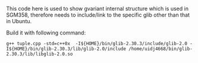 This code here is used to show gvariant internal structure which is used in SGM358, therefore needs to include/link to the specific glib other than that in Ubuntu.

Build it with following command:

    g++ tuple.cpp -std=c++0x  -I${HOME}/bin/glib-2.30.3/include/glib-2.0 -I${HOME}/bin/glib-2.30.3/lib/glib-2.0/include /home/uidj4668/bin/glib-2.30.3/lib/libglib-2.0.so
